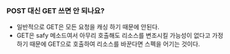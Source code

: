 ### POST 대신 GET 쓰면 안 되나요?

* 일반적으로 GET은 모든 요청을 캐싱 하기 때문에 안된다.
* GET은 safy 메소드여서 아무리 호출해도 리소스를 변조시킬 가능성이 없다고 가정하기 때문에 GET으로 호출하여 리소스를 바꾼다면 스펙을 어기는 것이다.
